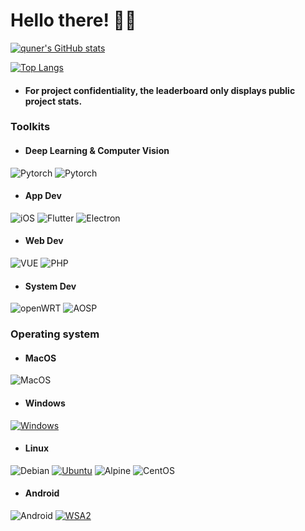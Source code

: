 # Hello there! 🥰👋

[![quner's GitHub stats](https://github-readme-stats.vercel.app/api?username=quner2026&show_icons=true&theme=radical)](https://github.com/anuraghazra/github-readme-stats)

[![Top Langs](https://github-readme-stats.vercel.app/api/top-langs/?username=quner2026&show_icons=true&layout=compact&theme=radical)](https://github.com/anuraghazra/github-readme-stats)
- #### For project confidentiality, the leaderboard only displays public project stats.

<div>
</div>

### Toolkits
- #### Deep Learning & Computer Vision
![Pytorch](https://img.shields.io/badge/Pytorch-000000?style=for-the-badge&logo=pytorch&logoColor=FFFFFF&labelColor=000000)
![Pytorch](https://img.shields.io/badge/Yolo%20V11&V26-000000?style=for-the-badge&logo=yolo&logoColor=FFFFFF&labelColor=000000)

- #### App Dev
![iOS](https://img.shields.io/badge/iOS%20Swift-000000?style=for-the-badge&logo=swift&logoColor=FFFFFF&labelColor=000000)
![Flutter](https://img.shields.io/badge/Flutter%20Dart-000000?style=for-the-badge&logo=dart&logoColor=FFFFFF&labelColor=000000)
![Electron](https://img.shields.io/badge/Electron-000000?style=for-the-badge&logo=electron&logoColor=FFFFFF&labelColor=000000)

- #### Web Dev
![VUE](https://img.shields.io/badge/VUE-000000?style=for-the-badge&logo=vue.js&logoColor=FFFFFF&labelColor=000000)
![PHP](https://img.shields.io/badge/PHP%207.4-000000?style=for-the-badge&logo=php&logoColor=FFFFFF&labelColor=000000)

- #### System Dev
![openWRT](https://img.shields.io/badge/openWRT-000000?style=for-the-badge&logo=openwrt&logoColor=FFFFFF&labelColor=000000)
![AOSP](https://img.shields.io/badge/AOSP-000000?style=for-the-badge&logo=android&logoColor=FFFFFF&labelColor=000000)

### Operating system
- #### MacOS
![MacOS](https://img.shields.io/badge/MacOS%20Sonoma-000000?style=for-the-badge&logo=apple&logoColor=FFFFFF&labelColor=000000)

- #### Windows
 [![Windows](https://img.shields.io/badge/Windows%2010N%2022H2-00BBFF?style=for-the-badge&logo=Windows11&logoColor=FFFFFF&labelColor=00BBFF)](https://www.microsoft.com/windows/windows-10)

- #### Linux
![Debian](https://img.shields.io/badge/Debian%20Linux-pink?style=for-the-badge&logo=debian&logoColor=F8F8FF)
[![Ubuntu](https://img.shields.io/badge/Ubuntu%2022.04LTS-FF5733?style=for-the-badge&logo=ubuntu&logoColor=F8F8FF)](https://www.releases.ubuntu.com/focal/)
![Alpine](https://img.shields.io/badge/Alpine%20Linux-yellow?style=for-the-badge&logo=linux&logoColor=F8F8FF)
![CentOS](https://img.shields.io/badge/CentOS%207-purple?style=for-the-badge&logo=centos&logoColor=F8F8FF)

- #### Android
![Android](https://img.shields.io/badge/LineageOS%2022-00C000?style=for-the-badge&logo=android&logoColor=FFFFFF&labelColor=00C000)
[![WSA2](https://img.shields.io/badge/Windows%20Subsystem%20for%20Android%202-00C000?style=for-the-badge&logo=Windows11&logoColor=FFFFFF&labelColor=00C000)](https://learn.microsoft.com/windows/android/wsa/)

